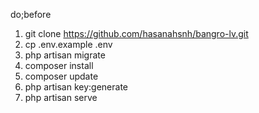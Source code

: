 do;before
1. git clone https://github.com/hasanahsnh/bangro-lv.git 
2. cp .env.example .env
3. php artisan migrate
4. composer install
5. composer update
6. php artisan key:generate
7. php artisan serve
